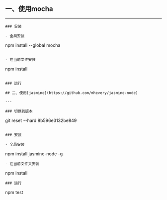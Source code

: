 ## 一、使用mocha

---

```
### 安装

- 全局安装

```
npm install --global mocha
```

- 在当前文件安裝

```
npm install
```

### 运行

## 二、使用[jasmine](https://github.com/mhevery/jasmine-node)

---

### 切换到版本

```
git reset --hard 8b596e3132be849
```

### 安装

- 全局安装

```
npm install jasmine-node -g

```
- 在当前文件夹安装

```
npm install
```
### 运行

```
npm test
```